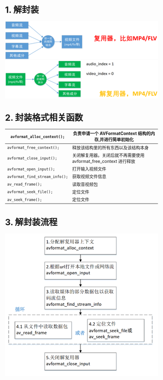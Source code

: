 # 1. 解封装

<img src="assets/image-20240124174326470.png" alt="image-20240124174326470" /> 

<img src="assets/image-20240124174840446.png" alt="image-20240124174840446" /> 

# 2. 封装格式相关函数  

| `avformat_alloc_context();`    | 负责申请一个 AVFormatContext 结构的内存,并进行简单初始化     |
| ------------------------------ | ------------------------------------------------------------ |
| `avformat_free_context();`     | 释放该结构里的所有东西以及该结构本身                         |
| `avformat_close_input();`      | 关闭解复用器。关闭后就不再需要使用 avformat_free_context 进行释放 |
| `avformat_open_input();`       | 打开输入视频文件                                             |
| `avformat_find_stream_info();` | 获取视频文件信息                                             |
| `av_read_frame();`             | 读取音视频包                                                 |
| `avformat_seek_file();`        | 定位文件                                                     |
| `av_seek_frame();`             | 定位文件                                                     |

# 3. 解封装流程

<img src="assets/image-20240124180558322.png" alt="image-20240124180558322" /> 